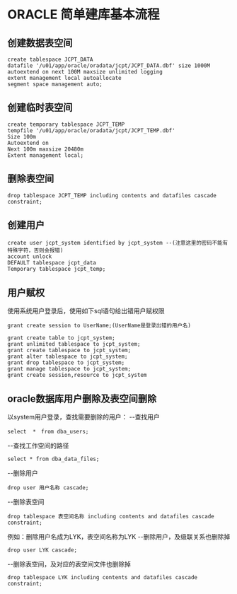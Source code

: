 # ORACLE 简单建库基本流程

## 创建数据表空间
```
create tablespace JCPT_DATA
datafile '/u01/app/oracle/oradata/jcpt/JCPT_DATA.dbf' size 1000M 
autoextend on next 100M maxsize unlimited logging
extent management local autoallocate
segment space management auto;
```
   
## 创建临时表空间
```
create temporary tablespace JCPT_TEMP
tempfile '/u01/app/oracle/oradata/jcpt/JCPT_TEMP.dbf'
Size 100m
Autoextend on
Next 100m maxsize 20480m
Extent management local;
```
   
## 删除表空间
```
drop tablespace JCPT_TEMP including contents and datafiles cascade constraint;
```

## 创建用户
```
create user jcpt_system identified by jcpt_system --(注意这里的密码不能有特殊字符，否则会报错)
account unlock
DEFAULT tablespace jcpt_data
Temporary tablespace jcpt_temp;
```
## 用户赋权
使用系统用户登录后，使用如下sql语句给出错用户赋权限
```
grant create session to UserName;(UserName是登录出错的用户名)
```
```
grant create table to jcpt_system;
grant unlimited tablespace to jcpt_system;
grant create tablespace to jcpt_system;
grant alter tablespace to jcpt_system;
grant drop tablespace to jcpt_system;
grant manage tablespace to jcpt_system;
grant create session,resource to jcpt_system
```

## oracle数据库用户删除及表空间删除

以system用户登录，查找需要删除的用户：
--查找用户
```
select  *　from dba_users;
```
--查找工作空间的路径
```
select * from dba_data_files; 
```
--删除用户
```
drop user 用户名称 cascade;
```
--删除表空间
```
drop tablespace 表空间名称 including contents and datafiles cascade constraint;
```
例如：删除用户名成为LYK，表空间名称为LYK
--删除用户，及级联关系也删除掉
```
drop user LYK cascade;
```
--删除表空间，及对应的表空间文件也删除掉
```
drop tablespace LYK including contents and datafiles cascade constraint;
```